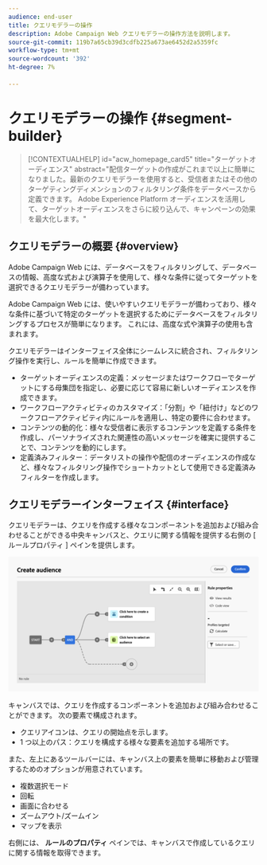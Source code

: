 ```yaml
---
audience: end-user
title: クエリモデラーの操作
description: Adobe Campaign Web クエリモデラーの操作方法を説明します。
source-git-commit: 119b7a65cb39d3cdfb225a673ae6452d2a5359fc
workflow-type: tm+mt
source-wordcount: '392'
ht-degree: 7%

---
```


# クエリモデラーの操作 {#segment-builder}

>[!CONTEXTUALHELP]
>id="acw_homepage_card5"
>title="ターゲットオーディエンス"
>abstract="配信ターゲットの作成がこれまで以上に簡単になりました。最新のクエリモデラーを使用すると、受信者またはその他のターゲティングディメンションのフィルタリング条件をデータベースから定義できます。 Adobe Experience Platform オーディエンスを活用して、ターゲットオーディエンスをさらに絞り込んで、キャンペーンの効果を最大化します。"

## クエリモデラーの概要 {#overview}

Adobe Campaign Web には、データベースをフィルタリングして、データベースの情報、高度な式および演算子を使用して、様々な条件に従ってターゲットを選択できるクエリモデラーが備わっています。


Adobe Campaign Web には、使いやすいクエリモデラーが備わっており、様々な条件に基づいて特定のターゲットを選択するためにデータベースをフィルタリングするプロセスが簡単になります。 これには、高度な式や演算子の使用も含まれます。

クエリモデラーはインターフェイス全体にシームレスに統合され、フィルタリング操作を実行し、ルールを簡単に作成できます。

* ターゲットオーディエンスの定義：メッセージまたはワークフローでターゲットにする母集団を指定し、必要に応じて容易に新しいオーディエンスを作成できます。
* ワークフローアクティビティのカスタマイズ：「分割」や「紐付け」などのワークフローアクティビティ内にルールを適用し、特定の要件に合わせます。
* コンテンツの動的化：様々な受信者に表示するコンテンツを定義する条件を作成し、パーソナライズされた関連性の高いメッセージを確実に提供することで、コンテンツを動的にします。
* 定義済みフィルター：データリストの操作や配信のオーディエンスの作成など、様々なフィルタリング操作でショートカットとして使用できる定義済みフィルターを作成します。

## クエリモデラーインターフェイス {#interface}

クエリモデラーは、クエリを作成する様々なコンポーネントを追加および組み合わせることができる中央キャンバスと、クエリに関する情報を提供する右側の [ ルールプロパティ ] ペインを提供します。

![](assets/query-interface.png)

キャンバスでは、クエリを作成するコンポーネントを追加および組み合わせることができます。 次の要素で構成されます。

* クエリアイコンは、クエリの開始点を示します。
* 1 つ以上のパス：クエリを構成する様々な要素を追加する場所です。

また、左上にあるツールバーには、キャンバス上の要素を簡単に移動および管理するためのオプションが用意されています。

* 複数選択モード
* 回転
* 画面に合わせる
* ズームアウト/ズームイン
* マップを表示


右側には、 **ルールのプロパティ** ペインでは、キャンバスで作成しているクエリに関する情報を取得できます。
